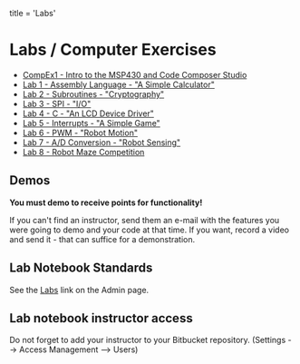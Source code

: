 title = 'Labs'

# Labs / Computer Exercises

- [CompEx1 - Intro to the MSP430 and Code Composer Studio](/382/labs/compex1/index.html)
- [Lab 1 - Assembly Language - "A Simple Calculator"](/382/labs/lab1/index.html)
- [Lab 2 - Subroutines - "Cryptography"](/382/labs/lab2/index.html)
- [Lab 3 - SPI - "I/O"](/382/labs/lab3/index.html)
- [Lab 4 - C - "An LCD Device Driver"](/382/labs/lab4/index.html)
- [Lab 5 - Interrupts - "A Simple Game"](/382/labs/lab5/index.html)
- [Lab 6 - PWM - "Robot Motion"](/382/labs/lab6/index.html)
- [Lab 7 - A/D Conversion - "Robot Sensing"](/382/labs/lab7/index.html)
- [Lab 8 - Robot Maze Competition](/382/labs/lab8/index.html)

## Demos

**You must demo to receive points for functionality!**

If you can't find an instructor, send them an e-mail with the features you were going to demo and your code at that time.  If you want, record a video and send it - that can suffice for a demonstration.

## Lab Notebook Standards

See the [Labs](/382/admin/labs.html) link on the Admin page.

## Lab notebook instructor access

Do not forget to add your instructor to your Bitbucket repository.  (Settings --> Access Management --> Users) 

